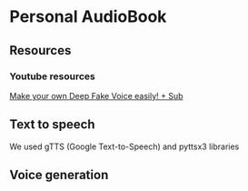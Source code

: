# Personal AudioBook

## Resources

### Youtube resources
[Make your own Deep Fake Voice easily! + Sub](https://www.youtube.com/watch?v=_CtMdrkXxJA)

## Text to speech
We used gTTS (Google Text-to-Speech) and pyttsx3 libraries

## Voice generation

